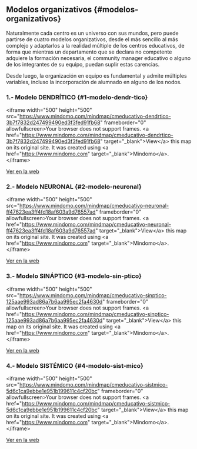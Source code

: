 ## Modelos organizativos {#modelos-organizativos}

Naturalmente cada centro es un universo con sus mundos, pero puede partirse de cuatro modelos organizativos, desde el más sencillo al más complejo y adaptarlos a la realidad múltiple de los centros educativos, de forma que mientras un departamento que se declara no competente adquiere la formación necesaria, el community manager educativo o alguno de los integrantes de su equipo, puedan suplir estas carencias.

Desde luego, la organización en equipo es fundamental y admite múltiples variables, incluso la incorporación de alumnado en alguno de los nodos.

### 1.- Modelo DENDRÍTICO {#1-modelo-dendr-tico}

&lt;iframe width=&quot;500&quot; height=&quot;500&quot; src=&quot;https://www.mindomo.com/mindmap/cmeducativo-dendrtico-3b7f7832d247499490ed3f3fed91fb68&quot; frameborder=&quot;0&quot; allowfullscreen&gt;Your browser does not support frames. &lt;a href=&quot;https://www.mindomo.com/mindmap/cmeducativo-dendrtico-3b7f7832d247499490ed3f3fed91fb68&quot; target=&quot;_blank&quot;&gt;View&lt;/a&gt; this map on its original site. It was created using &lt;a href=&quot;https://www.mindomo.com&quot; target=&quot;_blank&quot;&gt;Mindomo&lt;/a&gt;.&lt;/iframe&gt;

[Ver en la web](https://www.google.com/url?q=https://www.mindomo.com/mindmap/cmeducativo-dendrita-3b7f7832d247499490ed3f3fed91fb68&sa=D&ust=1580812168775000)

### 2.- Modelo NEURONAL {#2-modelo-neuronal}

&lt;iframe width=&quot;500&quot; height=&quot;500&quot; src=&quot;https://www.mindomo.com/mindmap/cmeducativo-neuronal-ff47623ea3ff4fd18af603a9d76557ad&quot; frameborder=&quot;0&quot; allowfullscreen&gt;Your browser does not support frames. &lt;a href=&quot;https://www.mindomo.com/mindmap/cmeducativo-neuronal-ff47623ea3ff4fd18af603a9d76557ad&quot; target=&quot;_blank&quot;&gt;View&lt;/a&gt; this map on its original site. It was created using &lt;a href=&quot;https://www.mindomo.com&quot; target=&quot;_blank&quot;&gt;Mindomo&lt;/a&gt;.&lt;/iframe&gt;

[Ver en la web](https://www.google.com/url?q=https://www.mindomo.com/mindmap/cmeducativo-neuronal-ff47623ea3ff4fd18af603a9d76557ad&sa=D&ust=1580812168776000)

### 3.- Modelo SINÁPTICO {#3-modelo-sin-ptico}

&lt;iframe width=&quot;500&quot; height=&quot;500&quot; src=&quot;https://www.mindomo.com/mindmap/cmeducativo-sinptico-125aae993ad86a7b6aa995ec2fa4630d&quot; frameborder=&quot;0&quot; allowfullscreen&gt;Your browser does not support frames. &lt;a href=&quot;https://www.mindomo.com/mindmap/cmeducativo-sinptico-125aae993ad86a7b6aa995ec2fa4630d&quot; target=&quot;_blank&quot;&gt;View&lt;/a&gt; this map on its original site. It was created using &lt;a href=&quot;https://www.mindomo.com&quot; target=&quot;_blank&quot;&gt;Mindomo&lt;/a&gt;.&lt;/iframe&gt;

[Ver en la web](https://www.google.com/url?q=https://www.mindomo.com/mindmap/cmeducativo-sistmico-125aae993ad86a7b6aa995ec2fa4630d&sa=D&ust=1580812168776000)

### 4.- Modelo SISTÉMICO {#4-modelo-sist-mico}

&lt;iframe width=&quot;500&quot; height=&quot;500&quot; src=&quot;https://www.mindomo.com/mindmap/cmeducativo-sistmico-5d6c1ca9ebbe1e951b199611c4cf20bc&quot; frameborder=&quot;0&quot; allowfullscreen&gt;Your browser does not support frames. &lt;a href=&quot;https://www.mindomo.com/mindmap/cmeducativo-sistmico-5d6c1ca9ebbe1e951b199611c4cf20bc&quot; target=&quot;_blank&quot;&gt;View&lt;/a&gt; this map on its original site. It was created using &lt;a href=&quot;https://www.mindomo.com&quot; target=&quot;_blank&quot;&gt;Mindomo&lt;/a&gt;.&lt;/iframe&gt;

[Ver en la web](https://www.google.com/url?q=https://www.mindomo.com/mindmap/cmeducativo-sistmico-multidisciplinar-5d6c1ca9ebbe1e951b199611c4cf20bc&sa=D&ust=1580812168777000)